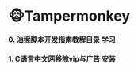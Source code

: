 # 🐵Tampermonkey

#### 0. 油猴脚本开发指南教程目录 [学习](https://bbs.tampermonkey.net.cn/thread-184-1-1.html)
#### 1. C语言中文网移除vip与广告 [安装](extension://iikmkjmpaadaobahmlepeloendndfphd/ask.html?aid=9501e900-ce8c-49f1-9be8-2641ee258bb4)
